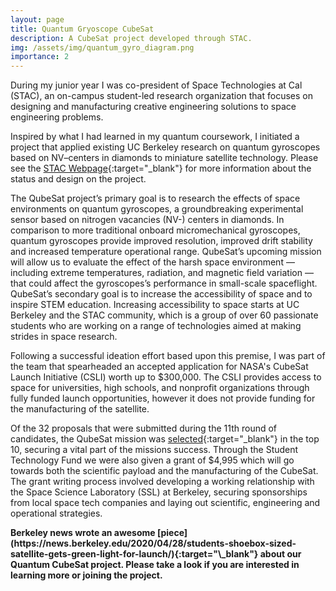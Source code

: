 ```yaml
---
layout: page
title: Quantum Gryoscope CubeSat
description: A CubeSat project developed through STAC.
img: /assets/img/quantum_gyro_diagram.png
importance: 2
---
```


During my junior year I was co-president of Space Technologies at Cal (STAC), an on-campus student-led research organization that focuses on designing and manufacturing creative engineering solutions to space engineering problems.

Inspired by what I had learned in my quantum coursework, I initiated a project that applied existing UC Berkeley research on quantum gyroscopes based on NV–centers in diamonds to miniature satellite technology. Please see the [STAC Webpage](https://stac.berkeley.edu/project/qubesat){:target="\_blank"} for more information about the status and design on the project.

The QubeSat project’s primary goal is to research the effects of space environments on quantum gyroscopes, a groundbreaking experimental sensor based on nitrogen vacancies (NV-) centers in diamonds. In comparison to more traditional onboard micromechanical gyroscopes, quantum gyroscopes provide improved resolution, improved drift stability and increased temperature operational range. QubeSat’s upcoming mission will allow us to evaluate the effect of the harsh space environment — including extreme temperatures, radiation, and magnetic field variation — that could affect the gyroscopes’s performance in small-scale spaceflight. QubeSat’s secondary goal is to increase the accessibility of space and to inspire STEM education. Increasing accessibility to space starts at UC Berkeley and the STAC community, which is a group of over 60 passionate students who are working on a range of technologies aimed at making strides in space research.

Following a successful ideation effort based upon this premise, I was part of the team that spearheaded an accepted application for NASA's CubeSat Launch Initiative (CSLI) worth up to $300,000. The CSLI provides access to space for universities, high schools, and nonprofit organizations through fully funded launch opportunities, however it does not provide funding for the manufacturing of the satellite.

Of the 32 proposals that were submitted during the 11th round of candidates, the QubeSat mission was [selected](https://www.nasa.gov/feature/nasa-announces-11th-round-of-candidates-for-cubesat-space-missions){:target="\_blank"} in the top 10, securing a vital part of the missions success. Through the Student Technology Fund we were also given a grant of $4,995 which will go towards both the scientific payload and the manufacturing of the CubeSat. The grant writing process involved developing a working relationship with the Space Science Laboratory (SSL) at Berkeley, securing sponsorships from local space tech companies and laying out scientific, engineering and operational strategies.

<b>
Berkeley news wrote an awesome [piece](https://news.berkeley.edu/2020/04/28/students-shoebox-sized-satellite-gets-green-light-for-launch/){:target="\_blank"} about our Quantum CubeSat project. Please take a look if you are interested in learning more or joining the project.
<b>
